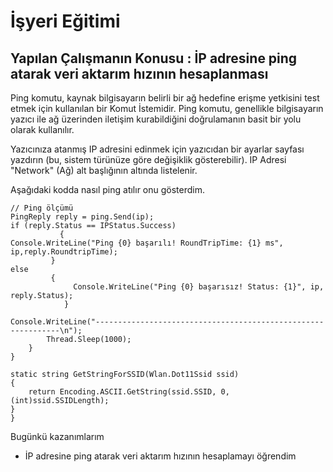 # İşyeri Eğitimi


## Yapılan Çalışmanın Konusu : İP adresine ping atarak veri aktarım hızının hesaplanması 

Ping komutu, kaynak bilgisayarın belirli bir ağ hedefine erişme yetkisini test etmek için kullanılan bir Komut İstemidir. Ping komutu, genellikle bilgisayarın yazıcı ile ağ üzerinden iletişim kurabildiğini doğrulamanın basit bir yolu olarak kullanılır.

Yazıcınıza atanmış IP adresini edinmek için yazıcıdan bir ayarlar sayfası yazdırın (bu, sistem türünüze göre değişiklik gösterebilir).
IP Adresi "Network" (Ağ) alt başlığının altında listelenir.

Aşağıdaki kodda nasıl ping atılır onu gösterdim.


 	// Ping ölçümü
	PingReply reply = ping.Send(ip);
	if (reply.Status == IPStatus.Success)
         	   {
	Console.WriteLine("Ping {0} başarılı! RoundTripTime: {1} ms", ip,reply.RoundtripTime);
           	 }
	else
           	 {
              	  Console.WriteLine("Ping {0} başarısız! Status: {1}", ip, reply.Status);
            	}

	Console.WriteLine("--------------------------------------------------------------\n");
            Thread.Sleep(1000);
        }
    }
    
    static string GetStringForSSID(Wlan.Dot11Ssid ssid)
    {
        return Encoding.ASCII.GetString(ssid.SSID, 0, (int)ssid.SSIDLength);
    }
	}


Bugünkü kazanımlarım
-  İP adresine ping atarak veri aktarım hızının hesaplamayı öğrendim























 














 	







 





